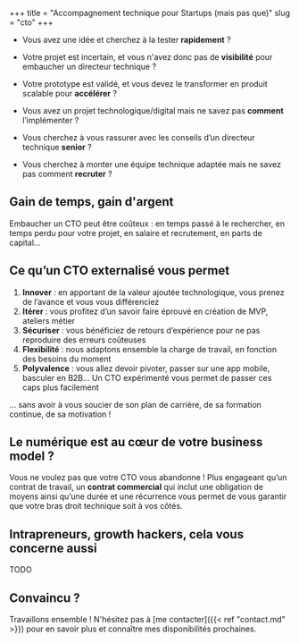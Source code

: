 +++
title = "Accompagnement technique pour Startups (mais pas que)"
slug = "cto"
+++

- Vous avez une idée et cherchez à la tester **rapidement** ? 

- Votre projet est incertain, et vous n'avez donc pas de **visibilité** pour embaucher un directeur technique ?

- Votre prototype est validé, et vous devez le transformer en produit scalable pour **accélérer** ?

- Vous avez un projet technologique/digital mais ne savez pas **comment** l’implémenter ?

- Vous cherchez à vous rassurer avec les conseils d’un directeur technique **senior** ?

- Vous cherchez à monter une équipe technique adaptée mais ne savez pas comment **recruter** ?

## Gain de temps, gain d'argent

Embaucher un CTO peut être coûteux : en temps passé à le rechercher, en temps perdu pour votre projet, en salaire et recrutement, en parts de capital…

## Ce qu’un CTO externalisé vous permet

1. **Innover** : en apportant de la valeur ajoutée technologique, vous prenez de l’avance et vous vous différenciez
2. **Itérer** : vous profitez d’un savoir faire éprouvé en création de MVP, ateliers métier
3. **Sécuriser** : vous bénéficiez de retours d’expérience pour ne pas reproduire des erreurs coûteuses
4. **Flexibilité** : nous adaptons ensemble la charge de travail, en fonction des besoins du moment
5. **Polyvalence** : vous allez devoir pivoter, passer sur une app mobile, basculer en B2B… Un CTO expérimenté vous permet de passer ces caps plus facilement

… sans avoir à vous soucier de son plan de carrière, de sa formation continue, de sa motivation !


## Le numérique est au cœur de votre business model ?

Vous ne voulez pas que votre CTO vous abandonne ! Plus engageant qu’un contrat de travail, un **contrat commercial** qui inclut une obligation de moyens ainsi qu’une durée et une récurrence vous permet de vous garantir que votre bras droit technique soit à vos côtés.


## Intrapreneurs, growth hackers, cela vous concerne aussi

TODO

## Convaincu ?
Travaillons ensemble ! N'hésitez pas à [me contacter]({{< ref "contact.md" >}}) pour en savoir plus et connaître mes disponibilités prochaines.
